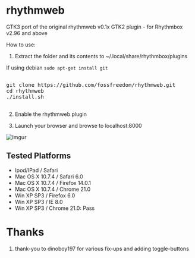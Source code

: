 rhythmweb
=========

GTK3 port of the original rhythmweb v0.1x GTK2 plugin - for Rhythmbox v2.96 and above

How to use:

1. Extract the folder and its contents to ~/.local/share/rhythmbox/plugins

If using debian `sudo apt-get install git`

<pre>

git clone https://github.com/fossfreedom/rhythmweb.git
cd rhythmweb
./install.sh

</pre>

2. Enable the rhythmweb plugin

3. Launch your browser and browse to localhost:8000

![Imgur](http://i.imgur.com/2GiNZ.png)

Tested Platforms
----------------

 - Ipod/IPad / Safari
 - Mac OS X 10.7.4 / Safari 6.0
 - Mac OS X 10.7.4 / Firefox 14.0.1
 - Mac OS X 10.7.4 / Chrome 21.0
 - Win XP SP3 / Firefox 6.0
 - Win XP SP3 / IE 8.0
 - Win XP SP3 / Chrome 21.0: Pass

Thanks
======

1. thank-you to dinoboy197 for various fix-ups and adding toggle-buttons 
